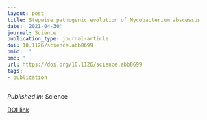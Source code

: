 ```yaml
---
layout: post
title: Stepwise pathogenic evolution of Mycobacterium abscessus
date: '2021-04-30'
journal: Science
publication_type: journal-article
doi: 10.1126/science.abb8699
pmid: ''
pmc: ''
url: https://doi.org/10.1126/science.abb8699
tags:
- publication
---
```


*Published in*: Science

[DOI link](https://doi.org/10.1126/science.abb8699)


